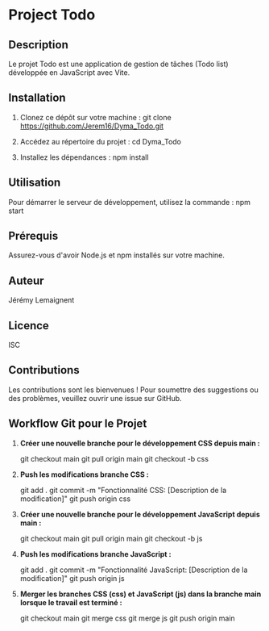 # Project Todo

## Description

Le projet Todo est une application de gestion de tâches (Todo list) développée en JavaScript avec Vite.

## Installation

1. Clonez ce dépôt sur votre machine : git clone https://github.com/Jerem16/Dyma_Todo.git

2. Accédez au répertoire du projet : cd Dyma_Todo

3. Installez les dépendances : npm install

## Utilisation

Pour démarrer le serveur de développement, utilisez la commande : npm start

## Prérequis

Assurez-vous d'avoir Node.js et npm installés sur votre machine.

## Auteur

Jérémy Lemaignent

## Licence

ISC

## Contributions

Les contributions sont les bienvenues ! Pour soumettre des suggestions ou des problèmes, veuillez ouvrir une issue sur GitHub.

## Workflow Git pour le Projet

1. **Créer une nouvelle branche pour le développement CSS depuis main :**

    git checkout main
    git pull origin main
    git checkout -b css

2. **Push les modifications branche CSS :**

    git add .
    git commit -m "Fonctionnalité CSS: [Description de la modification]"
    git push origin css

3. **Créer une nouvelle branche pour le développement JavaScript depuis main :**

    git checkout main
    git pull origin main
    git checkout -b js

4. **Push les modifications branche JavaScript :**

    git add .
    git commit -m "Fonctionnalité JavaScript: [Description de la modification]"
    git push origin js

5. **Merger les branches CSS (css) et JavaScript (js) dans la branche main lorsque le travail est terminé :**

    git checkout main
    git merge css
    git merge js
    git push origin main
